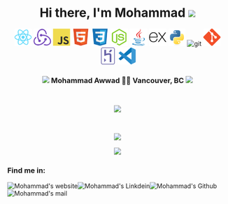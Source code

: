<div align="center">
   <h1>Hi there, I'm Mohammad <img src="https://media.giphy.com/media/hvRJCLFzcasrR4ia7z/giphy.gif" width="25px"> </h1>
</div>


<p align="center">
  <!-- For more icons please follow  https://github.com/MikeCodesDotNET/ColoredBadges -->
  <img src="https://github.com/devicons/devicon/blob/master/icons/react/react-original.svg" alt="react" width="40" height="40">
  <img src="https://github.com/devicons/devicon/blob/master/icons/redux/redux-original.svg" alt="redux" width="40" height="40">
  <img src="https://github.com/devicons/devicon/blob/master/icons/javascript/javascript-original.svg" alt="javaScript" width="40" height="40">
  <img src="https://github.com/devicons/devicon/blob/master/icons/html5/html5-original.svg" alt="html" width="40" height="40">
  <img src="https://github.com/devicons/devicon/blob/master/icons/css3/css3-original.svg" alt="css" width="40" height="40">
  <img src="https://github.com/devicons/devicon/blob/master/icons/nodejs/nodejs-original.svg" alt="nodejs" width="40" height="40">
  <img src="https://github.com/devicons/devicon/blob/master/icons/java/java-original.svg" alt="git" width="40" height="40">
  <img src="https://github.com/devicons/devicon/blob/master/icons/express/express-original.svg" alt="express" width="40" height="40">
  <img src="https://github.com/devicons/devicon/blob/master/icons/python/python-original.svg" alt="python" width="40" height="40">
  <img src="https://img.icons8.com/stickers/100/000000/github.png" alt="git" width="40" height="40">
  <img src="https://github.com/devicons/devicon/blob/master/icons/git/git-original.svg" alt="git" width="40" height="40">
  <img src="https://github.com/devicons/devicon/blob/master/icons/heroku/heroku-original.svg" alt="git" width="40" height="40">
  <img src="https://github.com/devicons/devicon/blob/master/icons/vscode/vscode-original.svg" alt="git" width="40" height="40">
   
</p>

<!--
## About me.
 I am a software developer [my website](https://google.com).
### Tech stack and tools I work with:
Full Stack Software Engineer, JavaScript, React, Redux, Express, Node, SQL, HTML5, CSS, Python, Flask, SQLAlchemy
- 🔭 I’m currently working on ...
- 🌱 I’m currently learning ...
- 👯 I’m looking to collaborate on ...
- 🤔 I’m looking for help with ...
- 💬 Ask me about ...
- 📫 How to reach me: ...
- 😄 Pronouns: ...
- ⚡ Fun fact: ...
-->




<!--https://media2.giphy.com/media/ksE9feSa2b4V2GYwY4/giphy.gif 
https://media0.giphy.com/media/17b875GGvV9m9sLmNc/giphy.gif
-->

<div align="center">
<h3><img src="https://media1.giphy.com/media/WFZvB7VIXBgiz3oDXE/giphy.gif"  height="20"> Mohammad Awwad  👨‍💻  Vancouver, BC <img src="https://media.giphy.com/media/WUlplcMpOCEmTGBtBW/giphy.gif" width="30"></h3>
</div>
  
  <br />
 
<p align="center" >
   <a href="https://github.com/mohammadawwad"> 
    <img  src="https://github-readme-stats.vercel.app/api?username=mohammadawwad&&show_icons=true&theme=radical"/>
   </a>
</p>
<br />

<p align="center" >
   <a href="https://github.com/mohammadawwad"> 
    <img  src="https://github-readme-streak-stats.herokuapp.com/?user=mohammadawwad&theme=radical"/>
   </a>
</p>

<p align="center" >
   <a href="https://github.com/mohammadawwad"> 
    <img  src="https://github-readme-stats.vercel.app/api/top-langs/?username=mohammadawwad&theme=radical&layout=compact&hide=c"/>
   </a>
</p>



### Find me in:
<a target="_blank" href="https://personal-website.awwad.repl.co/">
  <img align="left" alt="Mohammad's website" src="https://img.icons8.com/external-prettycons-lineal-color-prettycons/49/000000/external-portfolio-user-interface-vol-3-prettycons-lineal-color-prettycons-2.png" style="color:'white' "/>
</a>
<a target="_blank" href="https://www.linkedin.com/in/mohammad--awwad/">
  <img align="left" alt="Mohammad's Linkdein" src="https://img.icons8.com/color/48/000000/linkedin.png" />
</a>
<a target="_blank" href="https://github.com/mohammadawwad">
  <img align="left" alt="Mohammad's Github" src="https://img.icons8.com/bubbles/50/000000/github.png" />
</a>
<a target="_blank" mailto="mohd-awwad@hotmail.com">
  <img align="left" alt="Mohammad's mail" src="https://img.icons8.com/fluency/48/000000/email-open.png" style=" color:'white' "/>
</a>
<br/>
<br/>


